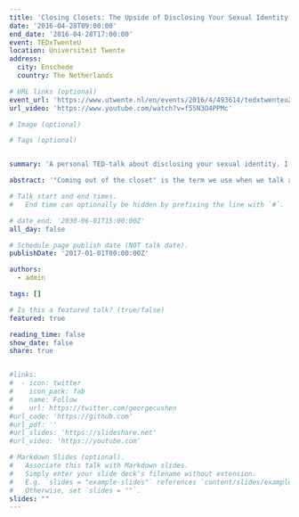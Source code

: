 ```yaml
---
title: 'Closing Closets: The Upside of Disclosing Your Sexual Identity'
date: '2016-04-28T09:00:00'
end_date: '2016-04-28T17:00:00'
event: TEDxTwenteU
location: Universiteit Twente
address:
  city: Enschede
  country: The Netherlands

# URL links (optional)
event_url: 'https://www.utwente.nl/en/events/2016/4/493614/tedxtwenteu2016'
url_video: 'https://www.youtube.com/watch?v=f55N3O4PPMc'

# Image (optional)

# Tags (optional)


summary: 'A personal TED-talk about disclosing your sexual identity. I gave this talk when I was a student in Communication Sciences at the University of Twente.'

abstract: '"Coming out of the closet" is the term we use when we talk about disclosing your sexual identity, a metaphor that has gained a greatly negative connotation over the years. Based on his personal experience, Jeroen makes a case for using the metaphor of an inspiring journey, focusing on the joys and upside of disclosing your sexual orientation, instead of on the downside of the claustrophobic closet.'

# Talk start and end times.
#   End time can optionally be hidden by prefixing the line with `#`.

# date_end: '2030-06-01T15:00:00Z'
all_day: false

# Schedule page publish date (NOT talk date).
publishDate: '2017-01-01T00:00:00Z'

authors:
  - admin

tags: []

# Is this a featured talk? (true/false)
featured: true

reading_time: false
show_date: false
share: true


#links:
#  - icon: twitter
#    icon_pack: fab
#    name: Follow
#    url: https://twitter.com/georgecushen
#url_code: 'https://github.com'
#url_pdf: ''
#url_slides: 'https://slideshare.net'
#url_video: 'https://youtube.com'

# Markdown Slides (optional).
#   Associate this talk with Markdown slides.
#   Simply enter your slide deck's filename without extension.
#   E.g. `slides = "example-slides"` references `content/slides/example-slides.md`.
#   Otherwise, set `slides = ""`.
slides: ""
---
```

